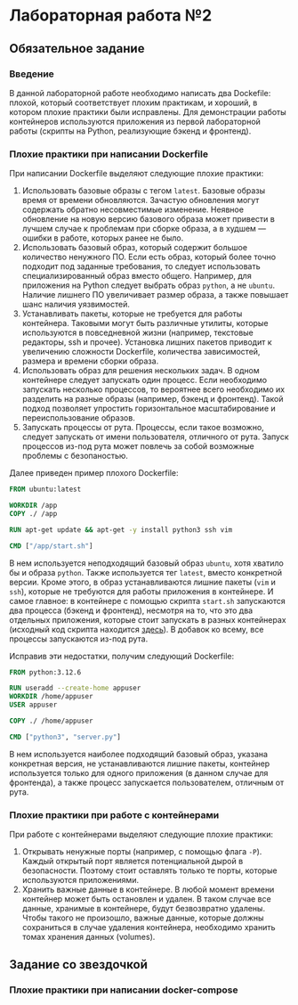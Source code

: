# Лабораторная работа №2

## Обязательное задание

### Введение

В данной лабораторной работе необходимо написать два Dockefile: плохой, который соответствует плохим практикам, и хороший, в котором плохие практики были исправлены. Для демонстрации работы контейнеров используются приложения из первой лабораторной работы (скрипты на Python, реализующие бэкенд и фронтенд).

### Плохие практики при написании Dockerfile

При написании Dockerfile выделяют следующие плохие практики:

1. Использовать базовые образы с тегом `latest`. Базовые образы время от времени обновляются. Зачастую обновления могут содержать обратно несовместимые изменение. Неявное обновление на новую версию базового образа может привести в лучшем случае к проблемам при сборке образа, а в худшем — ошибки в работе, которых ранее не было.
2. Использовать базовый образ, который содержит большое количество ненужного ПО. Если есть образ, который более точно подходит под заданные требования, то следует использовать специализированный образ вместо общего. Например, для приложения на Python следует выбрать образ `python`, а не `ubuntu`. Наличие лишнего ПО увеличивает размер образа, а также повышает шанс наличия уязвимостей.
3. Устанавливать пакеты, которые не требуется для работы контейнера. Таковыми могут быть различные утилиты, которые используются в повседневной жизни (например, текстовые редакторы, ssh и прочее). Установка лишних пакетов приводит к увеличению сложности Dockerfile, количества зависимостей, размера и времени сборки образа.
4. Использовать образ для решения нескольких задач. В одном контейнере следует запускать один процесс. Если необходимо запускать несколько процессов, то вероятнее всего необходимо их разделить на разные образы (например, бэкенд и фронтенд). Такой подход позволяет упростить горизонтальное масштабирование и переиспользование образов.
5. Запускать процессы от рута. Процессы, если такое возможно, следует запускать от имени пользователя, отличного от рута. Запуск процессов из-под рута может повлечь за собой возможные проблемы с безопаностью.

Далее приведен пример плохого Dockerfile:

```dockerfile
FROM ubuntu:latest

WORKDIR /app
COPY ./ /app

RUN apt-get update && apt-get -y install python3 ssh vim

CMD ["/app/start.sh"]
```

В нем используется неподходящий базовый образ `ubuntu`, хотя хватило бы и образа `python`. Также используется тег `latest`, вместо конкретной версии. Кроме этого, в образ устанавливаются лишние пакеты (`vim` и `ssh`), которые не требуются для работы приложения в контейнере. И самое главное: в контейнере с помощью скрипта `start.sh` запускаются два процесса (бэкенд и фронтенд), несмотря на то, что это два отдельных приложения, которые стоит запускать в разных контейнерах (исходный код скрипта находится [здесь](dockerfile/bad/start.sh)). В добавок ко всему, все процессы запускаются из-под рута.

Исправив эти недостатки, получим следующий Dockerfile:

```dockerfile
FROM python:3.12.6

RUN useradd --create-home appuser
WORKDIR /home/appuser
USER appuser

COPY ./ /home/appuser

CMD ["python3", "server.py"]
```

В нем используется наиболее подходящий базовый образ, указана конкретная версия, не устанавливаются лишние пакеты, контейнер используется только для одного приложения (в данном случае для фронтенда), а также процесс запускается пользователем, отличным от рута.

### Плохие практики при работе с контейнерами

При работе с контейнерами выделяют следующие плохие практики:

1. Открывать ненужные порты (например, с помощью флага `-P`). Каждый открытый порт является потенциальной дырой в безопасности. Поэтому стоит оставлять только те порты, которые используются приложениями.
2. Хранить важные данные в контейнере. В любой момент времени контейнер может быть остановлен и удален. В таком случае все данные, хранимые в контейнере, будут безвозвратно удалены. Чтобы такого не произошло, важные данные, которые должны сохраниться в случае удаления контейнера, необходимо хранить томах хранения данных (volumes).

## Задание со звездочкой

### Плохие практики при написании docker-compose
